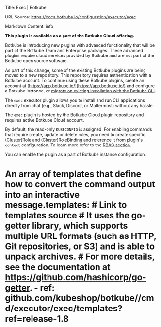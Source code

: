 Title: Exec | Botkube

URL Source: https://docs.botkube.io/configuration/executor/exec

Markdown Content:
info

**This plugin is available as a part of the Botkube Cloud offering.**

Botkube is introducing new plugins with advanced functionality that will be part of the Botkube Team and Enterprise packages. These advanced plugins require cloud services provided by Botkube and are not part of the Botkube open source software.

As part of this change, some of the existing Botkube plugins are being moved to a new repository. This repository requires authentication with a Botkube account. To continue using these Botkube plugins, create an account at [https://app.botkube.io/](https://app.botkube.io/) and configure a Botkube instance, or [migrate an existing installation with the Botkube CLI](https://docs.botkube.io/cli/migrating-installation-to-botkube-cloud).

The `exec` executor plugin allows you to install and run CLI applications directly from chat (e.g., Slack, Discord, or Mattermost) without any hassle.

The `exec` plugin is hosted by the Botkube Cloud plugin repository and requires active Botkube Cloud account.

By default, the read-only `KUBECONFIG` is assigned. For enabling commands that require create, update or delete rules, you need to create specific (Cluster)Role and (Cluster)RoleBinding and reference it from plugin's `context` configuration. To learn more refer to the [RBAC section](https://docs.botkube.io/configuration/rbac).

You can enable the plugin as a part of Botkube instance configuration.

# An array of templates that define how to convert the command output into an interactive message.templates:  # Link to templates source  # It uses the go-getter library, which supports multiple URL formats (such as HTTP, Git repositories, or S3) and is able to unpack archives.  # For more details, see the documentation at https://github.com/hashicorp/go-getter.  - ref: github.com/kubeshop/botkube//cmd/executor/exec/templates?ref=release-1.8
